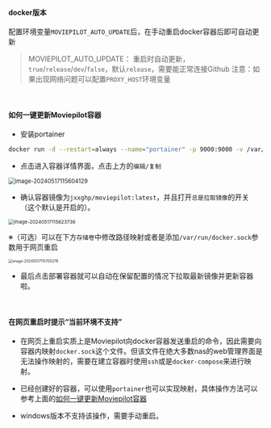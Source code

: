 #### docker版本

配置环境变量`MOVIEPILOT_AUTO_UPDATE`后，在手动重启docker容器后即可自动更新

> MOVIEPILOT_AUTO_UPDATE： 重启时自动更新，`true`/`release`/`dev`/`false`，默认`release`，需要能正常连接Github 
> 注意：如果出现网络问题可以配置`PROXY_HOST`环境变量

<br>

#### 如何一键更新Moviepilot容器
- 安装portainer


```bash
docker run -d --restart=always --name="portainer" -p 9000:9000 -v /var/run/docker.sock:/var/run/docker.sock 6053537/portainer-ce:latest
```

- 点击进入容器详情界面，点击上方的`编辑/复制`


<img src="https://github.com/Putarku/MoviePilot-Help/raw/main/img/image-20240517115604129.png" alt="image-20240517115604129" style="zoom:80%;" />

- 确认容器镜像为`jxxghp/moviepilot:latest`，并且打开`总是拉取镜像`的开关（这个默认是开启的）。


<img src="https://github.com/Putarku/MoviePilot-Help/raw/main/img/image-20240517115623736.png" alt="image-20240517115623736" style="zoom: 67%;" />

※（可选）可以在下方`存储卷`中修改路径映射或者是添加`/var/run/docker.sock`参数用于网页重启

<img src="https://github.com/Putarku/MoviePilot-Help/raw/main/img/image-20240517115700276.png" alt="image-20240517115700276" style="zoom:50%;" />

- 最后点击部署容器就可以自动在保留配置的情况下拉取最新镜像并更新容器啦。

<br>

#### 在网页重启时提示“当前环境不支持”

- 在网页上重启实质上是Moviepilot向docker容器发送重启的命令，因此需要向容器内映射`docker.sock`这个文件。但该文件在绝大多数nas的web管理界面是无法操作映射的，需要在建立容器时使用`ssh`或是`docker-compose`来进行映射。


- 已经创建好的容器，可以使用`portainer`也可以实现映射，具体操作方法可以参考上面的[如何一键更新Moviepilot容器](#如何一键更新moviepilot容器)


- windows版本不支持该操作，需要手动重启。